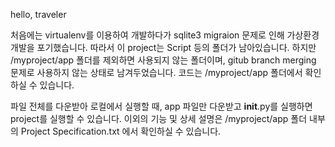 hello, traveler

처음에는 virtualenv를 이용하여 개발하다가 sqlite3 migraion 문제로 인해 가상환경 개발을 포기했습니다.
따라서 이 project는 Script 등의 폴더가 남아있습니다.
하지만 /myproject/app 폴더를 제외하면 사용되지 않는 폴더이며, gitub branch merging 문제로 사용하지 않는 상태로 남겨두었습니다.
코드는 /myproject/app 폴더에서 확인하실 수 있습니다.

파일 전체를 다운받아 로컬에서 실행할 때, app 파일만 다운받고 __init__.py를 실행하면 project를 실행할 수 있습니다.
이외의 기능 및 상세 설명은 /myproject/app 폴더 내부의 Project Specification.txt 에서 확인하실 수 있습니다. 
